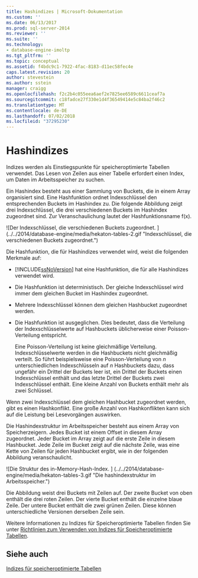 ```yaml
---
title: Hashindizes | Microsoft-Dokumentation
ms.custom: ''
ms.date: 06/13/2017
ms.prod: sql-server-2014
ms.reviewer: ''
ms.suite: ''
ms.technology:
- database-engine-imoltp
ms.tgt_pltfrm: ''
ms.topic: conceptual
ms.assetid: f4bdc9c1-7922-4fac-8183-d11ec58fec4e
caps.latest.revision: 20
author: stevestein
ms.author: sstein
manager: craigg
ms.openlocfilehash: f2c2b4c055eea6aef2e7825ee6589c6611ceaf7a
ms.sourcegitcommit: c18fadce27f330e1d4f36549414e5c84ba2f46c2
ms.translationtype: MT
ms.contentlocale: de-DE
ms.lasthandoff: 07/02/2018
ms.locfileid: "37295230"
---
```

# <a name="hash-indexes"></a>Hashindizes
  Indizes werden als Einstiegspunkte für speicheroptimierte Tabellen verwendet. Das Lesen von Zeilen aus einer Tabelle erfordert einen Index, um Daten im Arbeitsspeicher zu suchen.  
  
 Ein Hashindex besteht aus einer Sammlung von Buckets, die in einem Array organisiert sind. Eine Hashfunktion ordnet Indexschlüssel den entsprechenden Buckets im Hashindex zu. Die folgende Abbildung zeigt drei Indexschlüssel, die drei verschiedenen Buckets im Hashindex zugeordnet sind. Zur Veranschaulichung lautet der Hashfunktionsname f(x).  
  
 ![Der Indexschlüssel, die verschiedenen Buckets zugeordnet. ] (../../2014/database-engine/media/hekaton-tables-2.gif "Indexschlüssel, die verschiedenen Buckets zugeordnet.")  
  
 Die Hashfunktion, die für Hashindizes verwendet wird, weist die folgenden Merkmale auf:  
  
-   [!INCLUDE[ssNoVersion](../includes/ssnoversion-md.md)] hat eine Hashfunktion, die für alle Hashindizes verwendet wird.  
  
-   Die Hashfunktion ist deterministisch. Der gleiche Indexschlüssel wird immer dem gleichen Bucket im Hashindex zugeordnet.  
  
-   Mehrere Indexschlüssel können dem gleichen Hashbucket zugeordnet werden.  
  
-   Die Hashfunktion ist ausgeglichen. Dies bedeutet, dass die Verteilung der Indexschlüsselwerte auf Hashbuckets üblicherweise einer Poisson-Verteilung entspricht.  
  
     Eine Poisson-Verteilung ist keine gleichmäßige Verteilung. Indexschlüsselwerte werden in die Hashbuckets nicht gleichmäßig verteilt. So führt beispielsweise eine Poisson-Verteilung von *n* unterschiedlichen Indexschlüsseln auf *n* Hashbuckets dazu, dass ungefähr ein Drittel der Buckets leer ist, ein Drittel der Buckets einen Indexschlüssel enthält und das letzte Drittel der Buckets zwei Indexschlüssel enthält. Eine kleine Anzahl von Buckets enthält mehr als zwei Schlüssel.  
  
 Wenn zwei Indexschlüssel dem gleichen Hashbucket zugeordnet werden, gibt es einen Hashkonflikt. Eine große Anzahl von Hashkonflikten kann sich auf die Leistung bei Lesevorgängen auswirken.  
  
 Die Hashindexstruktur im Arbeitsspeicher besteht aus einem Array von Speicherzeigern. Jedes Bucket ist einem Offset in diesem Array zugeordnet. Jeder Bucket im Array zeigt auf die erste Zeile in diesem Hashbucket. Jede Zeile im Bucket zeigt auf die nächste Zeile, was eine Kette von Zeilen für jeden Hashbucket ergibt, wie in der folgenden Abbildung veranschaulicht.  
  
 ![Die Struktur des in-Memory-Hash-Index. ] (../../2014/database-engine/media/hekaton-tables-3.gif "Die hashindexstruktur im Arbeitsspeicher.")  
  
 Die Abbildung weist drei Buckets mit Zeilen auf. Der zweite Bucket von oben enthält die drei roten Zeilen. Der vierte Bucket enthält die einzelne blaue Zeile. Der untere Bucket enthält die zwei grünen Zeilen. Diese können unterschiedliche Versionen derselben Zeile sein.  
  
 Weitere Informationen zu Indizes für Speicheroptimierte Tabellen finden Sie unter [Richtlinien zum Verwenden von Indizes für Speicheroptimierte Tabellen](../relational-databases/in-memory-oltp/memory-optimized-tables.md).  
  
## <a name="see-also"></a>Siehe auch  
 [Indizes für speicheroptimierte Tabellen](../../2014/database-engine/indexes-on-memory-optimized-tables.md)  
  
  
